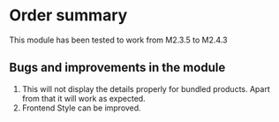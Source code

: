 # Order summary

This module has been tested to work from M2.3.5 to M2.4.3

## Bugs and improvements in the module
1. This will not display the details properly for bundled products. Apart from that it will work as expected.
2. Frontend Style can be improved.